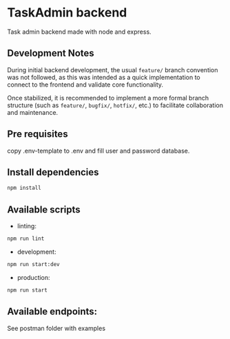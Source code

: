 # TaskAdmin backend

Task admin backend made with node and express.

## Development Notes

During initial backend development, the usual `feature/` branch convention was not followed, as this was intended as a quick implementation to connect to the frontend and validate core functionality.

Once stabilized, it is recommended to implement a more formal branch structure (such as `feature/`, `bugfix/`, `hotfix/`, etc.) to facilitate collaboration and maintenance.

## Pre requisites

copy .env-template to .env and fill user and password database.

## Install dependencies

```bash
npm install
```

## Available scripts

- linting:

```bash
npm run lint
```

- development:

```bash
npm run start:dev
```

- production:

```bash
npm run start
```

## Available endpoints:

See postman folder with examples
